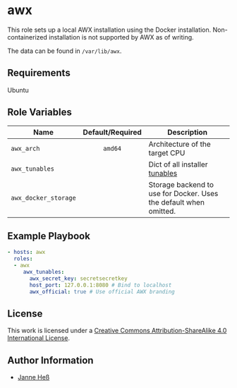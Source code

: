 # awx

This role sets up a local AWX installation using the Docker installation.
Non-containerized installation is not supported by AWX as of writing.

The data can be found in `/var/lib/awx`.

## Requirements

Ubuntu

## Role Variables

| Name                 | Default/Required | Description                                                                                     |
|----------------------|:----------------:|-------------------------------------------------------------------------------------------------|
| `awx_arch`           | `amd64`          | Architecture of the target CPU                                                                  |
| `awx_tunables`       |                  | Dict of all installer [tunables](https://github.com/ansible/awx/blob/devel/installer/inventory) |
| `awx_docker_storage` |                  | Storage backend to use for Docker. Uses the default when omitted.                               |

## Example Playbook

```yml
- hosts: awx
  roles:
  - awx
     awx_tunables:
       awx_secret_key: secretsecretkey
       host_port: 127.0.0.1:8080 # Bind to localhost
       awx_official: true # Use official AWX branding
```

## License

This work is licensed under a [Creative Commons Attribution-ShareAlike 4.0 International License](https://creativecommons.org/licenses/by-sa/4.0/).

## Author Information

- [Janne Heß](https://github.com/dasJ)

